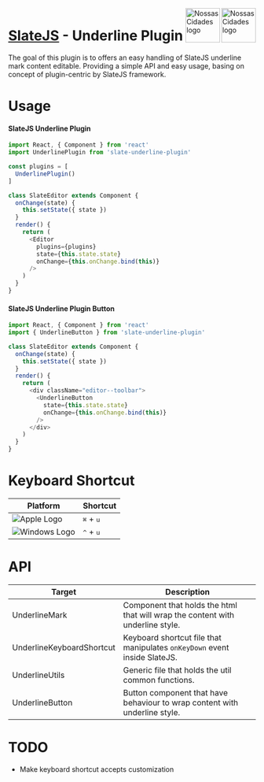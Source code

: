 <img src="https://www.psdmockups.com/wp-content/uploads/2016/07/slatejs-520x292.jpg" alt="Nossas Cidades logo" title="Nossas Cidades" align="right" height="70"/>
<img src="https://avatars2.githubusercontent.com/u/1479357?v=3&s=250" alt="Nossas Cidades logo" title="Nossas Cidades" align="right" height="70"/>

# [SlateJS](https://github.com/ianstormtaylor/slate) - Underline Plugin
The goal of this plugin is to offers an easy handling of SlateJS underline mark content editable. Providing a simple API and easy usage, basing on concept of plugin-centric by SlateJS framework.

# Usage

#### SlateJS Underline Plugin
```js
import React, { Component } from 'react'
import UnderlinePlugin from 'slate-underline-plugin'

const plugins = [
  UnderlinePlugin()
]

class SlateEditor extends Component {
  onChange(state) {
    this.setState({ state })
  }
  render() {
    return (
      <Editor
        plugins={plugins}
        state={this.state.state}
        onChange={this.onChange.bind(this)}
      />
    )
  }
}
```

#### SlateJS Underline Plugin Button
```js
import React, { Component } from 'react'
import { UnderlineButton } from 'slate-underline-plugin'

class SlateEditor extends Component {
  onChange(state) {
    this.setState({ state })
  }
  render() {
    return (
      <div className="editor--toolbar">
        <UnderlineButton
          state={this.state.state}
          onChange={this.onChange.bind(this)}
        />
      </div>
    )
  }
}
```

# Keyboard Shortcut

| Platform                 | Shortcut                     |
|--------------------------|------------------------------|
| ![Apple Logo][apple]     | <kbd>⌘</kbd> + <kbd>u</kbd>  |
| ![Windows Logo][windows] | <kbd>^</kbd> + <kbd>u</kbd>  |

# API

| Target                    | Description                                                                    |
|---------------------------|--------------------------------------------------------------------------------|
| UnderlineMark             | Component that holds the html that will wrap the content with underline style. |
| UnderlineKeyboardShortcut | Keyboard shortcut file that manipulates `onKeyDown` event inside SlateJS.      |
| UnderlineUtils            | Generic file that holds the util common functions.                             |
| UnderlineButton           | Button component that have behaviour to wrap content with underline style.     |

# TODO

- Make keyboard shortcut accepts customization

[apple]: https://cdn2.iconfinder.com/data/icons/designer-skills/128/apple-ios-system-platform-os-mac-linux-48.png
[windows]: https://cdn2.iconfinder.com/data/icons/designer-skills/128/windows-48.png
